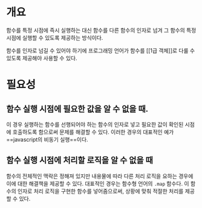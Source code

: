 # 개요
함수를 특정 시점에 즉시 실행하는 대신 함수를 다른 함수의 인자로 넘겨 그 함수의 특정 시점에 실행할 수 있도록 제공하는 방식이다.

함수를 인자로 넘길 수 있어야 하기에 프로그래밍 언어가 함수를 [[1급 객체]]로 다룰 수 있도록 제공해야 사용할 수 있다.

# 필요성
## 함수 실행 시점에 필요한 값을 알 수 없을 때.
이 경우 실행하는 함수를 선행되어야 하는 함수의 인자로 넣고 필요한 값이 확인된 시점에 호출하도록 함으로써 문제를 해결할 수 있다. 이러한 경우의 대표적인 예가 ==javascript의 비동기 실행==이다.

## 함수 실행 시점에 처리할 로직을 알 수 없을 때
함수의 전체적인 맥락은 정해져 있지만 내용물에 따라 다른 처리 로직을 요하는 경우에 이에 대한 해결책을 제공할 수 있다. 대표적인 경우는 함수형 언어의 `.map` 함수다. 이 함수의 인자로 처리 로직을 구현한 함수를 넣어줌으로써, 상황에 맞춰 적절한 처리를 제공할 수 있다.